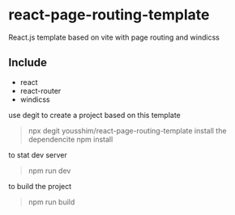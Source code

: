 # react-page-routing-template
React.js template based on vite with page routing and windicss

## Include
* react
* react-router
* windicss

use degit to create a project based on this template
> npx degit yousshim/react-page-routing-template
install the dependencite
> npm install

 to stat dev server
> npm run dev

to build the project
> npm run build
